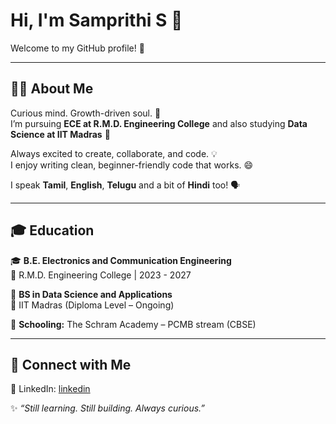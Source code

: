 # Hi, I'm Samprithi S 👋  
Welcome to my GitHub profile! 🚀  

---

## 👩‍💻 About Me

Curious mind. Growth-driven soul. 🌱  
I’m pursuing **ECE at R.M.D. Engineering College** and  also studying **Data Science at IIT Madras** 📘

Always excited to create, collaborate, and code. 💡  
I enjoy writing clean, beginner-friendly code that works. 😄  

I speak **Tamil**, **English**, **Telugu** and a bit of **Hindi** too! 🗣️

---

## 🎓 Education

🎓 **B.E. Electronics and Communication Engineering**  
📍 R.M.D. Engineering College | 2023 - 2027

📘 **BS in Data Science and Applications**  
📍 IIT Madras (Diploma Level – Ongoing)

🏫 **Schooling:** The Schram Academy – PCMB stream (CBSE)

---

## 💬 Connect with Me

🔗 LinkedIn: [linkedin](https://www.linkedin.com/in/samprithi-s)

✨ *“Still learning. Still building. Always curious.”*


<!--
**samprithi20/samprithi20** is a ✨ _special_ ✨ repository because its `README.md` (this file) appears on your GitHub profile.

Here are some ideas to get you started:

- 🔭 I’m currently working on ...
- 🌱 I’m currently learning ...
- 👯 I’m looking to collaborate on ...
- 🤔 I’m looking for help with ...
- 💬 Ask me about ...
- 📫 How to reach me: ...
- 😄 Pronouns: ...
- ⚡ Fun fact: ...
-->
